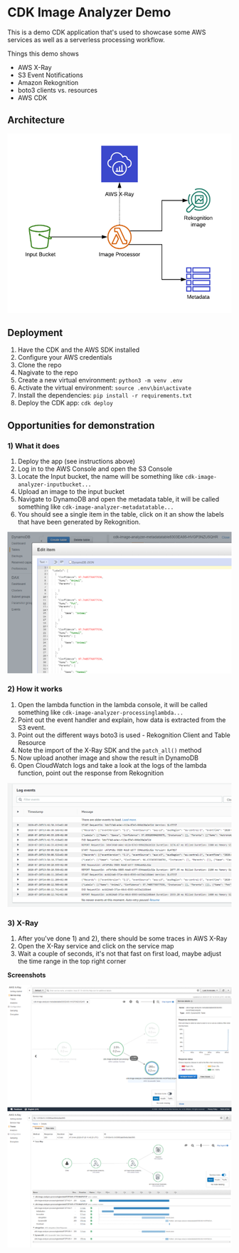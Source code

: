 # CDK Image Analyzer Demo

This is a demo CDK application that's used to showcase some AWS services as well as a serverless processing workflow.

Things this demo shows

- AWS X-Ray
- S3 Event Notifications
- Amazon Rekognition
- boto3 clients vs. resources
- AWS CDK

## Architecture

![architecture](docs/architecture.png)

## Deployment

1. Have the CDK and the AWS SDK installed
2. Configure your AWS credentials
3. Clone the repo
4. Nagivate to the repo
5. Create a new virtual environment: `python3 -m venv .env`
6. Activate the virtual environment: `source .env\bin\activate`
7. Install the dependencies: `pip install -r requirements.txt`
8. Deploy the CDK app: `cdk deploy`

## Opportunities for demonstration

### 1) What it does

1. Deploy the app (see instructions above)
2. Log in to the AWS Console and open the S3 Console
3. Locate the Input bucket, the name will be something like `cdk-image-analyzer-inputbucket...`
4. Upload an image to the input bucket
5. Navigate to DynamoDB and open the metadata table, it will be called something like `cdk-image-analyzer-metadatatable...`
6. You should see a single item in the table, click on it an show the labels that have been generated by Rekognition.

![dynamodb](docs/metadata_table_entry.png)

### 2) How it works

1. Open the lambda function in the lambda console, it will be called something like `cdk-image-analyzer-processinglambda...`
2. Point out the event handler and explain, how data is extracted from the S3 event.
3. Point out the different ways boto3 is used - Rekognition Client and Table Resource
4. Note the import of the X-Ray SDK and the `patch_all()` method
5. Now upload another image and show the result in DynamoDB
6. Open CloudWatch logs and take a look at the logs of the lambda function, point out the response from Rekognition

![cloudwatch](docs/cloudwatch_logs.png)

### 3) X-Ray

1. After you've done 1) and 2), there should be some traces in AWS X-Ray
2. Open the X-Ray service and click on the service map
3. Wait a couple of seconds, it's not that fast on first load, maybe adjust the time range in the top right corner

**Screenshots**

![x-ray](docs/x-ray_1.png)
![x-ray](docs/x-ray_2.png)

